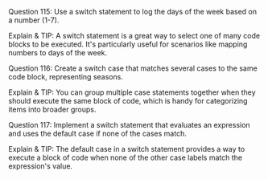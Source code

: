 Question 115: Use a switch statement to log the days of the week based on a number (1-7).

Explain & TIP: A switch statement is a great way to select one of many code blocks to be executed. It's particularly useful for scenarios like mapping numbers to days of the week.


Question 116: Create a switch case that matches several cases to the same code block, representing seasons.

Explain & TIP: You can group multiple case statements together when they should execute the same block of code, which is handy for categorizing items into broader groups.


Question 117: Implement a switch statement that evaluates an expression and uses the default case if none of the cases match.

Explain & TIP: The default case in a switch statement provides a way to execute a block of code when none of the other case labels match the expression's value.